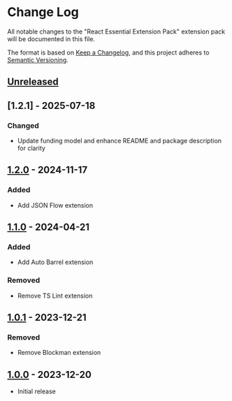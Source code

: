 # Change Log

All notable changes to the "React Essential Extension Pack" extension pack will be documented in this file.

The format is based on [Keep a Changelog](https://keepachangelog.com/en/1.0.0/),
and this project adheres to [Semantic Versioning](https://semver.org/spec/v2.0.0.html).

## [Unreleased]

## [1.2.1] - 2025-07-18

### Changed

- Update funding model and enhance README and package description for clarity

## [1.2.0] - 2024-11-17

### Added

- Add JSON Flow extension

## [1.1.0] - 2024-04-21

### Added

- Add Auto Barrel extension

### Removed

- Remove TS Lint extension

## [1.0.1] - 2023-12-21

### Removed

- Remove Blockman extension

## [1.0.0] - 2023-12-20

- Initial release

[unreleased]: https://github.com/ManuelGil/vscode-react-pack/compare/v1.1.0...HEAD
[1.2.0]: https://github.com/ManuelGil/vscode-react-pack/compare/v1.1.0...v1.2.0
[1.1.0]: https://github.com/ManuelGil/vscode-react-pack/compare/v1.0.1...v1.1.0
[1.0.1]: https://github.com/ManuelGil/vscode-react-pack/compare/v1.0.0...v1.0.1
[1.0.0]: https://github.com/ManuelGil/vscode-react-pack/releases/tag/v1.0.0
